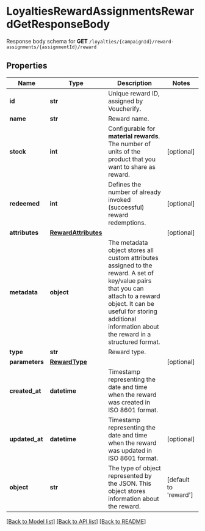 # LoyaltiesRewardAssignmentsRewardGetResponseBody

Response body schema for **GET** `/loyalties/{campaignId}/reward-assignments/{assignmentId}/reward`

## Properties
Name | Type | Description | Notes
------------ | ------------- | ------------- | -------------
**id** | **str** | Unique reward ID, assigned by Voucherify. | 
**name** | **str** | Reward name. | 
**stock** | **int** | Configurable for **material rewards**. The number of units of the product that you want to share as reward. | [optional] 
**redeemed** | **int** | Defines the number of already invoked (successful) reward redemptions.  | [optional] 
**attributes** | [**RewardAttributes**](RewardAttributes.md) |  | [optional] 
**metadata** | **object** | The metadata object stores all custom attributes assigned to the reward. A set of key/value pairs that you can attach to a reward object. It can be useful for storing additional information about the reward in a structured format. | 
**type** | **str** | Reward type. | 
**parameters** | [**RewardType**](RewardType.md) |  | [optional] 
**created_at** | **datetime** | Timestamp representing the date and time when the reward was created in ISO 8601 format. | 
**updated_at** | **datetime** | Timestamp representing the date and time when the reward was updated in ISO 8601 format. | [optional] 
**object** | **str** | The type of object represented by the JSON. This object stores information about the reward. | [default to 'reward']

[[Back to Model list]](../README.md#documentation-for-models) [[Back to API list]](../README.md#documentation-for-api-endpoints) [[Back to README]](../README.md)



